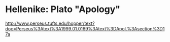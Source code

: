 # Hellenike: Plato "Apology"
http://www.perseus.tufts.edu/hopper/text?doc=Perseus%3Atext%3A1999.01.0169%3Atext%3DApol.%3Asection%3D17a
